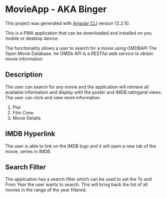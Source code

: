 # MovieApp - AKA Binger

This project was generated with [Angular CLI](https://github.com/angular/angular-cli) version 12.2.10.

This is a PWA application that can be downloaded and installed on you mobile or desktop device.

The functionality allows a user to search for a movie using OMDBAPI The Open Movie Database. he OMDb API is a RESTful web service to obtain movie information

## Description
The user can search for any movie and the application will retrieve all available information and display with the poster and IMDB ratingand views. The user can click and view more information.
1. Plot 
2. Film Crew
3. Movie Details

## IMDB Hyperlink
The user is able to link on the IMDB logo and it will open a new tab of the movie, series in IMDB.

## Search Filter

The application has a search filter which can be used to set the To and From Year the user wants to search. This will bring back the list of all movies in the range of the year filtered.

